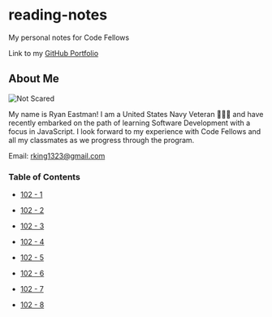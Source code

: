 # reading-notes

My personal notes for Code Fellows

Link to my [GitHub Portfolio](https://github.com/DocHolliday13x)

## About Me

![Not Scared](https://user-images.githubusercontent.com/99107900/211398914-8ddec33c-9fd9-43cd-8b42-13f1c2962582.jpg)

My name is Ryan Eastman!
I am a United States Navy Veteran 🧜🏼‍♂️ and have recently embarked on the path of learning Software Development with a focus in JavaScript.
I look forward to my experience with Code Fellows and all my classmates as we progress through the program.

Email: rking1323@gmail.com

### Table of Contents

- [102 - 1](https://docholliday13x.github.io/reading-notes/class1Markdown)

- [102 - 2](https://docholliday13x.github.io/reading-notes/class2Markdown)

- [102 - 3](https://docholliday13x.github.io/reading-notes/class3Markdown)

- [102 - 4](https://docholliday13x.github.io/reading-notes/class4Markdown)

- [102 - 5](https://docholliday13x.github.io/reading-notes/class5Markdown)

- [102 - 6](https://docholliday13x.github.io/reading-notes/class6Markdown)

- [102 - 7](https://docholliday13x.github.io/reading-notes/class7Markdown)

- [102 - 8](https://docholliday13x.github.io/reading-notes/class8Markdown)
